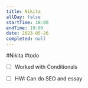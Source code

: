 ```yaml
---
title: Nikita
allDay: false
startTime: 18:00
endTime: 19:00
date: 2023-05-26
completed: null
---
```

#Nikita 
#todo 

- [ ] Worked with Conditionals
- [ ] HW: Can do SEO and essay

